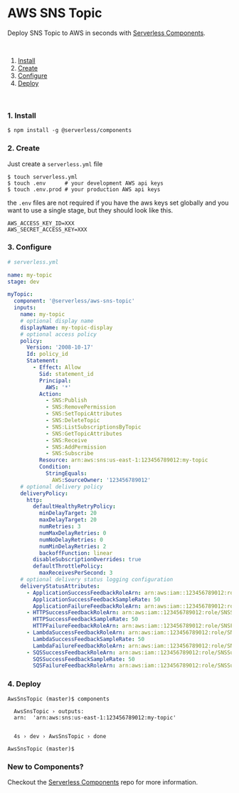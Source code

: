 # AWS SNS Topic

Deploy SNS Topic to AWS in seconds with [Serverless Components](https://github.com/serverless/components).

&nbsp;

1. [Install](#1-install)
2. [Create](#2-create)
3. [Configure](#3-configure)
4. [Deploy](#4-deploy)

&nbsp;


### 1. Install

```console
$ npm install -g @serverless/components
```

### 2. Create

Just create a `serverless.yml` file

```shell
$ touch serverless.yml
$ touch .env      # your development AWS api keys
$ touch .env.prod # your production AWS api keys
```

the `.env` files are not required if you have the aws keys set globally and you want to use a single stage, but they should look like this.

```
AWS_ACCESS_KEY_ID=XXX
AWS_SECRET_ACCESS_KEY=XXX
```

### 3. Configure

```yml
# serverless.yml

name: my-topic
stage: dev

myTopic:
  component: '@serverless/aws-sns-topic'
  inputs:
    name: my-topic
    # optional display name
    displayName: my-topic-display
    # optional access policy
    policy:
      Version: '2008-10-17'
      Id: policy_id
      Statement:
        - Effect: Allow
          Sid: statement_id
          Principal:
            AWS: '*'
          Action:
            - SNS:Publish
            - SNS:RemovePermission
            - SNS:SetTopicAttributes
            - SNS:DeleteTopic
            - SNS:ListSubscriptionsByTopic
            - SNS:GetTopicAttributes
            - SNS:Receive
            - SNS:AddPermission
            - SNS:Subscribe
          Resource: arn:aws:sns:us-east-1:123456789012:my-topic
          Condition:
            StringEquals:
              AWS:SourceOwner: '123456789012'
    # optional delivery policy
    deliveryPolicy:
      http:
        defaultHealthyRetryPolicy:
          minDelayTarget: 20
          maxDelayTarget: 20
          numRetries: 3
          numMaxDelayRetries: 0
          numNoDelayRetries: 0
          numMinDelayRetries: 2
          backoffFunction: linear
        disableSubscriptionOverrides: true
        defaultThrottlePolicy:
          maxReceivesPerSecond: 3
    # optional delivery status logging configuration
    deliveryStatusAttributes:
      - ApplicationSuccessFeedbackRoleArn: arn:aws:iam::123456789012:role/SNSSuccessFeedback
        ApplicationSuccessFeedbackSampleRate: 50
        ApplicationFailureFeedbackRoleArn: arn:aws:iam::123456789012:role/SNSFailureFeedback
      - HTTPSuccessFeedbackRoleArn: arn:aws:iam::123456789012:role/SNSSuccessFeedback
        HTTPSuccessFeedbackSampleRate: 50
        HTTPFailureFeedbackRoleArn: arn:aws:iam::123456789012:role/SNSFailureFeedback
      - LambdaSuccessFeedbackRoleArn: arn:aws:iam::123456789012:role/SNSSuccessFeedback
        LambdaSuccessFeedbackSampleRate: 50
        LambdaFailureFeedbackRoleArn: arn:aws:iam::123456789012:role/SNSSuccessFeedback
      - SQSSuccessFeedbackRoleArn: arn:aws:iam::123456789012:role/SNSSuccessFeedback
        SQSSuccessFeedbackSampleRate: 50
        SQSFailureFeedbackRoleArn: arn:aws:iam::123456789012:role/SNSSuccessFeedback
```

### 4. Deploy

```console
AwsSnsTopic (master)$ components

  AwsSnsTopic › outputs:
  arn:  'arn:aws:sns:us-east-1:123456789012:my-topic'


  4s › dev › AwsSnsTopic › done

AwsSnsTopic (master)$

```

### New to Components?

Checkout the [Serverless Components](https://github.com/serverless/components) repo for more information.
